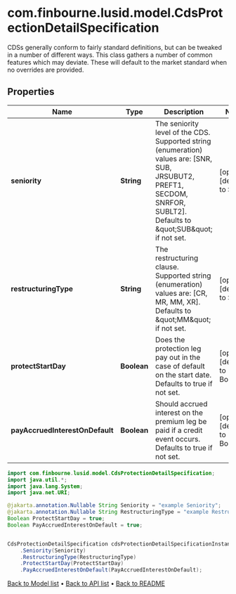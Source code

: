 # com.finbourne.lusid.model.CdsProtectionDetailSpecification
CDSs generally conform to fairly standard definitions, but can be tweaked in a number of different ways.  This class gathers a number of common features which may deviate. These will default to the market standard when  no overrides are provided.

## Properties

Name | Type | Description | Notes
------------ | ------------- | ------------- | -------------
**seniority** | **String** | The seniority level of the CDS.  Supported string (enumeration) values are: [SNR, SUB, JRSUBUT2, PREFT1, SECDOM, SNRFOR, SUBLT2].  Defaults to \&quot;SUB\&quot; if not set. | [optional] [default to String]
**restructuringType** | **String** | The restructuring clause.  Supported string (enumeration) values are: [CR, MR, MM, XR]. Defaults to \&quot;MM\&quot; if not set. | [optional] [default to String]
**protectStartDay** | **Boolean** | Does the protection leg pay out in the case of default on the start date. Defaults to true if not set. | [optional] [default to Boolean]
**payAccruedInterestOnDefault** | **Boolean** | Should accrued interest on the premium leg be paid if a credit event occurs. Defaults to true if not set. | [optional] [default to Boolean]

```java
import com.finbourne.lusid.model.CdsProtectionDetailSpecification;
import java.util.*;
import java.lang.System;
import java.net.URI;

@jakarta.annotation.Nullable String Seniority = "example Seniority";
@jakarta.annotation.Nullable String RestructuringType = "example RestructuringType";
Boolean ProtectStartDay = true;
Boolean PayAccruedInterestOnDefault = true;


CdsProtectionDetailSpecification cdsProtectionDetailSpecificationInstance = new CdsProtectionDetailSpecification()
    .Seniority(Seniority)
    .RestructuringType(RestructuringType)
    .ProtectStartDay(ProtectStartDay)
    .PayAccruedInterestOnDefault(PayAccruedInterestOnDefault);
```


[Back to Model list](../README.md#documentation-for-models) &#8226; [Back to API list](../README.md#documentation-for-api-endpoints) &#8226; [Back to README](../README.md)
